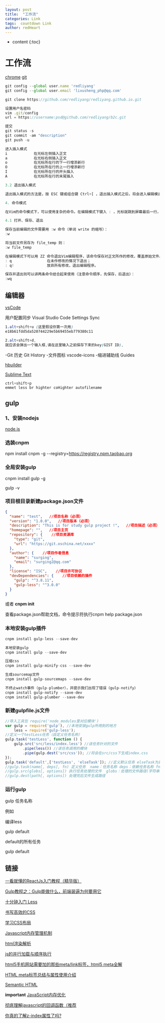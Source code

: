 ```yaml
---
layout: post
title:  "工作流"
categories: Link
tags:  countdown Link
author: redHeart
---
```


* content
{:toc}




# 工作流

[chrome](http://www.baidu.com/link?url=uJ_HwhMHYHpVzdmcSw6CYH6BZi9jg4fOLvBbTyDe51uCScUsZwxTOoEuFmTsJkpPt_QoCiTKw_LskQ84tx7z-vpeVMKOYAEY4lILb1NSBhy&wd=&eqid=baa3e89e0003d28f000000035a181670)
[git](https://npm.taobao.org/mirrors/git-for-windows/v2.14.3.windows.1/Git-2.14.3-64-bit.exe)

```js
git config --global user.name 'redliyang'
git config --global user.email 'lixusheng_php@qq.com'

git clone https://github.com/redliyang/redliyang.github.io.git

设置用户名密码
vim .git/config
url = https://username:psd@github.com/redliyang/b2c.git

提交
git status -s
git commit -am "description"
git push -u

```

```js
进入插入模式
i            在光标左侧插入正文
a            在光标右侧插入正文
o            在光标所在行的下一行增添新行
O            在光标所在行的上一行增添新行
I            在光标所在行的开头插入
A            在光标所在行的末尾插入

3.2 退出插入模式

退出插入模式的方法是，按 ESC 键或组合键 Ctrl+[ ，退出插入模式之后，将会进入编辑模式 。

4. 命令模式

在Vim的命令模式下，可以使用复杂的命令。在编辑模式下键入 : ，光标就跳到屏幕最后一行，并在那里显示冒号，此时已进入命令模式。命令模式又称 末行模式 ，用户输入的内容均显示在屏幕的最后一行，按回车键，Vim 执行命令。

4.1 打开、保存、退出

保存当前编辑的文件需要用 :w 命令（单词 write 的缩写）：
:w

将当前文件另存为 file_temp 则：
:w file_temp

在编辑模式下可以用 ZZ 命令退出Vim编辑程序，该命令保存对正文所作的修改，覆盖原始文件。如果只需要退出编辑程序，而不打算保存编辑的内容，可用下面的命令：
: q                在未作修改的情况下退出；
: q!               放弃所有修改，退出编辑程序。

保存并退出则可以讲两条命令结合起来使用（注意命令顺序，先保存，后退出）：
:wq
```

## 编辑器

[vsCode](https://code.visualstudio.com/docs/?dv=win)

用户配置同步 Visual Studio Code Settings Sync

```css
1.alt+shift+u (这里假设你第一次用)
e18b61fdd5da520744229e5b69455eb779380c11

2.alt+shift+d,
就应该会弹出一个输入框,请在这里输入之前保存下来的key(GIST ID),
```

-Git 历史 Git History
-文件图标 vscode-icons
-缩进辅助线 Guides

[hbuilder](http://www.dcloud.io/)

[Sublime Text](https://www.sublimetext.com/)

```css
ctrl+shift+p
emmet less br highter coHighter autofilename
```

## gulp

### 1、安装nodejs

[node.js](http://nodejs.cn/download/)

### 选装cnpm

npm install cnpm -g --registry=https://registry.npm.taobao.org

### 全局安装gulp

cnpm install gulp -g

gulp -v

### 项目根目录新建package.json文件

```json
{
  "name": "test",   //项目名称（必须）
  "version": "1.0.0",   //项目版本（必须）
  "description": "This is for study gulp project !",   //项目描述（必须）
  "homepage": "",   //项目主页
  "repository": {    //项目资源库
    "type": "git",
    "url": "https://git.oschina.net/xxxx"
  },
  "author": {    //项目作者信息
    "name": "surging",
    "email": "surging2@qq.com"
  },
  "license": "ISC",    //项目许可协议
  "devDependencies": {    //项目依赖的插件
    "gulp": "^3.8.11",
    "gulp-less": "^3.0.0"
  }
}
```

或者  **cnpm init**

查看package.json帮助文档，命令提示符执行cnpm help package.json

### 本地安装gulp插件

```js
cnpm install gulp-less --save-dev

本地安装gulp
cnpm install gulp --save-dev

压缩css
cnpm install gulp-minify-css --save-dev

生成sourcemap文件
cnpm install gulp-sourcemaps --save-dev

不终止watch事件（gulp-plumber），并提示我们出现了错误（gulp-notify）
cnpm install gulp-notify --save-dev
cnpm install gulp-plumber --save-dev
```

### 新建gulpfile.js文件

```js
//导入工具包 require('node_modules里对应模块')
var gulp = require('gulp'), //本地安装gulp所用到的地方
    less = require('gulp-less');
//定义一个testLess任务（自定义任务名称）
gulp.task('testLess', function () {
    gulp.src('src/less/index.less') //该任务针对的文件
        .pipe(less()) //该任务调用的模块
        .pipe(gulp.dest('src/css')); //将会在src/css下生成index.css
});
gulp.task('default',['testLess', 'elseTask']); //定义默认任务 elseTask为其他任务，该示例没有定义elseTask任务
//gulp.task(name[, deps], fn) 定义任务  name：任务名称 deps：依赖任务名称 fn：回调函数
//gulp.src(globs[, options]) 执行任务处理的文件  globs：处理的文件路径(字符串或者字符串数组) 
//gulp.dest(path[, options]) 处理完后文件生成路径

```

### 运行gulp

gulp 任务名称

例如

编译less

gulp default

default的所有任务

gulp default

## 链接

[一看就懂的ReactJs入门教程（精华版）](http://www.cocoachina.com/webapp/20150721/12692.html)

[Gulp教程之：Gulp能做什么，前端装逼为何要用它](http://blog.csdn.net/xllily_11/article/details/51320002)

[十分钟入门 Less](http://www.jianshu.com/p/c676041f387e)

[书写高效的CSS](http://blog.csdn.net/sibang/article/details/38732451)

[学习CSS布局](http://zh.learnlayout.com/toc.html)

[Javascript内存管理机制](https://www.cnblogs.com/zhutty/p/5341572.html)

[html渲染解析](https://zhuanlan.zhihu.com/p/26105913?group_id=831106735610662912)

[js的并行加载与顺序执行](http://www.15yan.com/story/a6fdSDK17In/)

[html5手机网站需要加的那些meta/link标签，html5 meta全解](http://blog.csdn.net/kongjiea/article/details/17092413)

[HTML meta标签总结与属性使用介绍](https://segmentfault.com/a/1190000004279791)

[Semantic HTML](http://justineo.github.io/slideshows/semantic-html/#/)

**important**
[JavaScript内存优化](https://www.cnblogs.com/mliudong/p/3635294.html)

[彻底理解javascript的回调函数（推荐](https://www.cnblogs.com/moltboy/archive/2013/04/24/3040213.html)

[你真的了解z-index属性了吗?](http://blog.csdn.net/baidu_24024601/article/details/52297869?locationNum=1&fps=1)